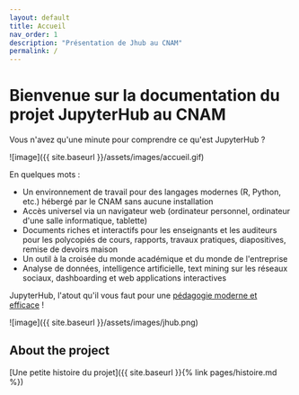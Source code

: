 ```yaml
---
layout: default
title: Accueil 
nav_order: 1
description: "Présentation de Jhub au CNAM"
permalink: /
---
```


# Bienvenue sur la documentation du projet JupyterHub au CNAM

Vous n'avez qu'une minute pour comprendre ce qu'est JupyterHub ?

![image]({{ site.baseurl }}/assets/images/accueil.gif)

En quelques mots :

* Un environnement de travail pour des langages modernes (R, Python, etc.)
  hébergé par le CNAM sans aucune installation
* Accès universel via un navigateur web (ordinateur personnel,
  ordinateur d'une salle informatique, tablette)
* Documents riches et interactifs pour les enseignants et les
  auditeurs pour les polycopiés de cours, rapports, travaux pratiques,
  diapositives, remise de devoirs maison
* Un outil à la croisée du monde académique et du monde de
  l'entreprise
* Analyse de données, intelligence artificielle, text mining sur les
  réseaux sociaux, dashboarding et web applications interactives

JupyterHub, l'atout qu'il vous faut pour une [pédagogie moderne et efficace](https://formation.cnam.fr/projet-6-plate-forme-d-analyse-des-donnees-competences-et-employabilite-par-la-pratique-1204533.kjsp) !

![image]({{ site.baseurl }}/assets/images/jhub.png)

## About the project

[Une petite histoire du projet]({{ site.baseurl }}{% link pages/histoire.md %})
